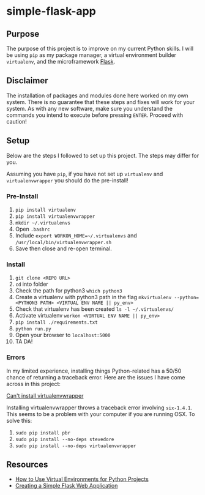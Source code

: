 # simple-flask-app

## Purpose

The purpose of this project is to improve on my current Python skills. I will be using `pip` as my package manager, a virtual environment builder `virtualenv`, and the microframework [Flask](https://github.com/pallets/flask).

## Disclaimer

The installation of packages and modules done here worked on my own system. There is no guarantee that these steps and fixes will work for your system. As with any new software, make sure you understand the commands you intend to execute before pressing `ENTER`. Proceed with caution!

## Setup

Below are the steps I followed to set up this project. The steps may differ for you.

Assuming you have `pip`, if you have not set up `virtualenv` and `virtualenvwrapper` you should do the pre-install!

### Pre-Install

1. `pip install virtualenv`
1. `pip install virtualenvwrapper`
1. `mkdir ~/.virtualenvs`
1. Open `.bashrc`
1. Include `export WORKON_HOME=~/.virtualenvs` and `/usr/local/bin/virtualenvwrapper.sh`
1. Save then close and re-open terminal.

### Install

1. `git clone <REPO URL>`
1. `cd` into folder
1. Check the path for python3 `which python3`
1. Create a virtualenv with python3 path in the flag 
`mkvirtualenv --python=<PYTHON3 PATH> <VIRTUAL ENV NAME || py_env>`
1. Check that virtualenv has been created `ls -l ~/.virtualenvs/`
1. Activate virtualenv `workon <VIRTUAL ENV NAME || py_env>`
1. `pip install ./requirements.txt`
1. `python run.py`
1. Open your browser to `localhost:5000`
1. TA DA!

### Errors

In my limited experience, installing things Python-related has a 50/50 chance of returning a traceback error. Here are the issues I have come across in this project:

[Can't install virtualenvwrapper](https://stackoverflow.com/questions/32086631/cant-install-virtualenvwrapper-on-osx-10-11-el-capitan)

Installing virtualenvwrapper throws a traceback error involving `six-1.4.1`. This seems to be a problem with your computer if you are running OSX. To solve this:

1. `sudo pip install pbr`
1. `sudo pip install --no-deps stevedore`
1. `sudo pip install --no-deps virtualenvwrapper`

## Resources
- [How to Use Virtual Environments for Python Projects](http://www.patricksoftwareblog.com/how-to-use-virtual-environments-for-python-projects/)
- [Creating a Simple Flask Web Application](http://www.patricksoftwareblog.com/creating-a-simple-flask-web-application/)